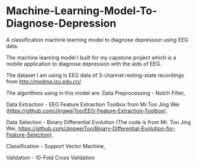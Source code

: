 # Machine-Learning-Model-To-Diagnose-Depression
A classification machine learning model to diagnose depression using EEG data.

The machine learning model I built for my capstone project which is a mobile application to diagnose depression with the aids of EEG.

The dataset I am using is EEG data of 3-channel resting-state recordings from http://modma.lzu.edu.cn/.

The algorithms using in this model are: Data Preprocessing - Notch Filter,

Data Extraction - EEG Feature Extraction Toolbox from Mr.Too Jing Wei (https://github.com/JingweiToo/EEG-Feature-Extraction-Toolbox),

Data Selection - Binary Differential Evolution (The code is from Mr. Too Jing Wei, https://github.com/JingweiToo/Binary-Differential-Evolution-for-Feature-Selection),

Classification - Support Vector Machine,

Validation - 10-Fold Cross Validation
